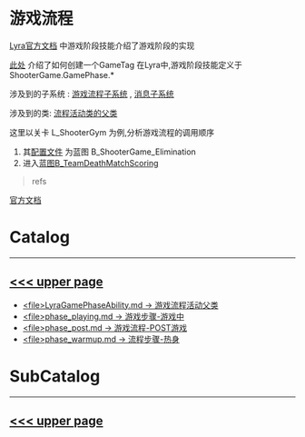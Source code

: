 # 游戏流程
[Lyra官方文档](https://docs.unrealengine.com/5.0/zh-CN/abilities-in-lyra-in-unreal-engine/)
中游戏阶段技能介绍了游戏阶段的实现

[此处](https://docs.unrealengine.com/4.27/zh-CN/ProgrammingAndScripting/Tags/) 介绍了如何创建一个GameTag
在Lyra中,游戏阶段技能定义于 ShooterGame.GamePhase.*

涉及到的子系统 :
[游戏流程子系统](../subsystem/phase.md) , [消息子系统](../subsystem/message.md)

涉及到的类:
[流程活动类的父类](LyraGamePhaseAbility.md)

这里以关卡 L_ShooterGym 为例,分析游戏流程的调用顺序

1. 其[配置文件](../configs/README.md) 为蓝图 B_ShooterGame_Elimination
2. 进入[蓝图B_TeamDeathMatchScoring](../configs/teamscore.md)


> refs

[官方文档](https://docs.unrealengine.com/5.0/zh-CN/abilities-in-lyra-in-unreal-engine/)

# Catalog
---
[<<< upper page](../README.md)
---
* [\<file>LyraGamePhaseAbility.md -> 游戏流程活动父类](./LyraGamePhaseAbility.md)
* [\<file>phase_playing.md -> 游戏步骤-游戏中](./phase_playing.md)
* [\<file>phase_post.md -> 游戏流程-POST游戏](./phase_post.md)
* [\<file>phase_warmup.md -> 流程步骤-热身](./phase_warmup.md)

# SubCatalog

---
[<<< upper page](../README.md)
---